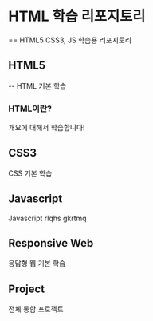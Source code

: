 # HTML 학습 리포지토리
==
HTML5 CSS3, JS 학습용 리포지토리

## HTML5
--
HTML 기본 학습

### HTML이란?
개요에 대해서 학습합니다!

## CSS3
CSS 기본 학습

## Javascript
Javascript rlqhs gkrtmq

## Responsive Web
응답형 웹 기본 학습

## Project
전체 통합 프로젝트
